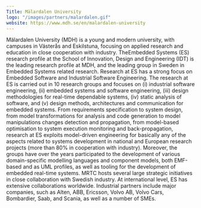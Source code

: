 ```yaml
---
Title: Mälardalen University
logo: "/images/partners/malardalen.gif"
website: https://www.mdh.se/en/malardalen-university
---
```

Mälardalen University (MDH) is a young and modern university, with campuses in Västerås and Eskilstuna, focusing on applied research and education in close cooperation with industry. TheEmbedded Systems (ES) research profile at the School of Innovation, Design and Engineering (IDT) is the leading research profile at MDH, and the leading group in Sweden in Embedded Systems related research. Research at ES has a strong focus on Embedded Software and Industrial Software Engineering. The research at ES is carried out in 10 research groups and focuses on (i) industrial software engineering, (ii) embedded systems and software engineering, (iii) design methodologies for real-time dependable systems, (iv) static analysis of software, and (v) design methods, architectures and communication for embedded systems. From requirements specification to system design, from model transformations for analysis and code generation to model manipulations changes detection and propagation, from model-based optimisation to system execution monitoring and back-propagation, research at ES exploits model-driven engineering for basically any of the aspects related to systems development in national and European research projects (more than 80% in cooperation with industry). Moreover, the groups have over the years participated to the development of various domain-specific modelling languages and component models, both EMF-based and as UML profiles, as well as tooling for the development of embedded real-time systems. MRTC hosts several large strategic initiatives in close collaboration with Swedish industry. At international level, ES has extensive collaborations worldwide. Industrial partners include major companies, such as Alten, ABB, Ericsson, Volvo AB, Volvo Cars, Bombardier, Saab, and Scania, as well as a number of SMEs.
